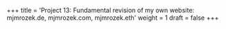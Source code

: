 +++
title = 'Project 13: Fundamental revision of my own website: mjmrozek.de, mjmrozek.com, mjmrozek.eth'
weight = 1
draft = false
+++